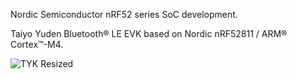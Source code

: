 Nordic Semiconductor nRF52 series SoC development.

Taiyo Yuden Bluetooth® LE EVK based on Nordic nRF52811 / ARM® Cortex™-M4.

![TYK Resized](https://user-images.githubusercontent.com/52508011/90913756-58d67400-e3fa-11ea-9e9c-843af9dcc2ed.jpg)

